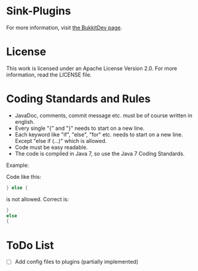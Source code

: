 Sink-Plugins
==============
For more information, visit <a href="http://dev.bukkit.org/bukkit-plugins/sink-plugins">the BukkitDev page</a>.

License
==============
This work is licensed under an Apache License Version 2.0. For more information, read the LICENSE file.


Coding Standards and Rules
==============
* JavaDoc, comments, commit message etc. must be of course written in english.
* Every single "{" and "}" needs to start on a new line.
* Each keyword like "if", "else", "for" etc. needs to start on a new line. Except "else if (...)" which is allowed.
* Code must be easy readable.
* The code is compiled in Java 7, so use the Java 7 Coding Standards.

Example:<p>
Code like this:
```Java
} else {
```
is not allowed.
Correct is:
```Java
}
else
{
```

ToDo List
==============
- [ ] Add config files to plugins (partially implemented)
